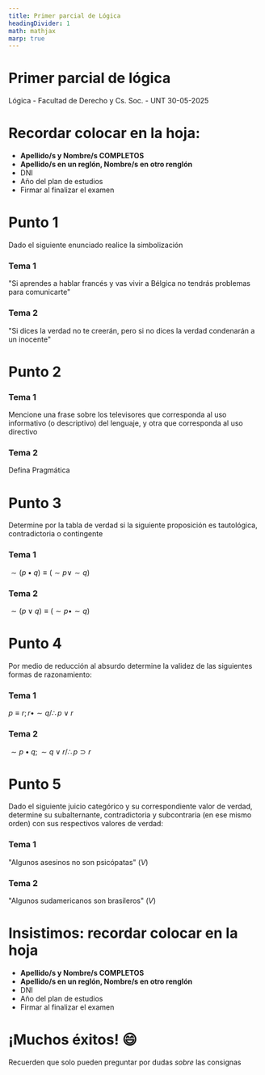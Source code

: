 ```yaml
---
title: Primer parcial de Lógica
headingDivider: 1
math: mathjax
marp: true
---
```


<!--

-->
# <!--fit--> Primer parcial de lógica
Lógica - Facultad de Derecho y Cs. Soc. - UNT
30-05-2025

# Recordar colocar en la hoja:

- **Apellido/s y Nombre/s COMPLETOS**
- **Apellido/s en un reglón, Nombre/s en otro renglón**
- DNI
- Año del plan de estudios
- Firmar al finalizar el examen

# Punto 1
Dado el siguiente enunciado realice la simbolización

### Tema 1

"Si aprendes a hablar francés y vas vivir a Bélgica no tendrás problemas para comunicarte"

### Tema 2

"Si dices la verdad no te creerán, pero si no dices la verdad condenarán a un inocente"

<!--
Para bella vista:

Si el hombre es moral, no está determinado unívocamente por el ambiente y cabe exigirle cuenta de sus eleccioneso
Solo si llueve iremos al cine o al teatro
-->

# Punto 2

### Tema 1

Mencione una frase sobre los televisores que corresponda al uso informativo (o descriptivo) del lenguaje, y otra que corresponda al uso directivo

### Tema 2

Defina Pragmática

<!--
# Punto 2
Teniendo en cuenta la definición de validez y la noción de verdad:

### Tema 1

Explique por qué la noción de validez es independiente de la noción de verdad

### Tema 2

Explique la noción sintáctica de validez y su diferencia con la definición semántica
-->

<!--
Para bella vista:

Explique qué es un razonamiento y justifique porqué los razonamientos no son ni verdaderos o falsos
Diferencie la noción de validez semántica con la validez sintáctica
-->
# Punto 3
Determine por la tabla de verdad si la siguiente proposición es tautológica, contradictoria o contingente

### Tema 1
$\sim (p \bullet q) \equiv (\sim p \lor \sim q)$

### Tema 2
$\sim (p \lor q) \equiv (\sim p \bullet \sim q)$

<!--
Para Bella Vista:
Dado el siguiente ejercicio simbolización y su correspondiente tabla de verdad.
Determine si el razonamiento es válido o inválido,

Si no tenemos el presupuesto suficiente, no podremos seguir con el dictado de clases. Tenemos el presupuesto suficiente. Por lo tanto, Podemos seguir con el dictado de clases.
Si apruebas todas las materias, entonces pasas de año. No pasaste de año. Por lo tanto, No aprobaste todas las materias.
-->
# Punto 4
Por medio de reducción al absurdo determine la validez de las siguientes formas de razonamiento:

### Tema 1
$p \equiv r ; r \bullet \sim q / \therefore p \lor r$

### Tema 2
$\sim p \bullet q ; \sim q \lor r / \therefore p \supset r$

<!--
$p \supset q; q \supset r / \therefore p \supset r$
$p \lor q; p \supset r; q \supset r / \therefore r$
-->
# Punto 5
Dado el siguiente juicio categórico y su correspondiente valor de verdad, determine su subalternante, contradictoria y subcontraria (en ese mismo orden) con sus respectivos valores de verdad:

### Tema 1
"Algunos asesinos no son psicópatas" $(V)$

### Tema 2
"Algunos sudamericanos son brasileros" $(V)$

<!--  
Bella vista:

Dado el siguiente silogismo determine figura, modo y si es válido o no.
De no ser válido indique que regla (o reglas) viola.

Ningún pájaro es un pez
Todo pájaro es un animal
<br>
Ningún animal es un pez

Algunos profesores están casados
Ningún esposos está casados
<br>
Algunos profesores no son profesores
-->

# Insistimos: recordar colocar en la hoja

- **Apellido/s y Nombre/s COMPLETOS**
- **Apellido/s en un reglón, Nombre/s en otro renglón**
- DNI
- Año del plan de estudios
- Firmar al finalizar el examen

# <!--fit--> ¡Muchos éxitos! 😄
Recuerden que solo pueden preguntar por dudas *sobre* las consignas 
